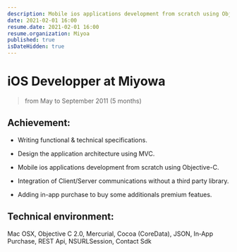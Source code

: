 ```yaml
---
description: Mobile ios applications development from scratch using Objective-C. ...
date: 2021-02-01 16:00
resume.date: 2021-02-01 16:00
resume.organization: Miyoa
published: true
isDateHidden: true
---
```


#  iOS Developper at Miyowa

> from May to September 2011 (5 months)

## Achievement:

* Writing functional & technical specifications. 

* Design the application architecture using MVC. 

* Mobile ios applications development from scratch using Objective-C. 

* Integration of Client/Server communications without a third party library. 

* Adding in-app purchase to buy some additionals premium featues. 

## Technical environment:

Mac OSX, Objective C 2.0, Mercurial, Cocoa (CoreData), JSON, In‑App Purchase, REST Api, NSURLSession, Contact Sdk
